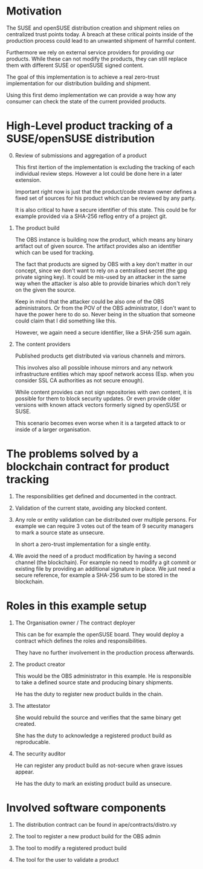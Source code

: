
Motivation
==========

The SUSE and openSUSE distribution creation and shipment relies on centralized
trust points today. A breach at these critical points inside of the production
process could lead to an unwanted shipment of harmful content. 

Furthermore we rely on external service providers for providing our products.
While these can not modify the products, they can still replace them with
different SUSE or openSUSE signed content.

The goal of this implementation is to achieve a real zero-trust implementation
for our distribution building and shipment.

Using this first demo implementation we can provide a way how any consumer
can check the state of the current provided products. 


High-Level product tracking of a SUSE/openSUSE distribution
===========================================================

0. Review of submissions and aggregation of a product

   This first itertion of the implementation is excluding the tracking
   of each individual review steps. However a lot could be done here
   in a later extension.

   Important right now is just that the product/code stream owner defines
   a fixed set of sources for his product which can be reviewed by any
   party.

   It is also critical to have a secure identifier of this state. This
   could be for example provided via a SHA-256 reflog entry of a project
   git.

1. The product build

   The OBS instance is building now the product, which means any binary
   artifact out of given source. The artifact provides also an identifier
   which can be used for tracking.

   The fact that products are signed by OBS with a key don't matter 
   in our concept, since we don't want to rely on a centralised 
   secret (the gpg private signing key). It could be mis-used by
   an attacker in the same way when the attacker is also able to
   provide binaries which don't rely on the given the source.

   Keep in mind that the attacker could be also one of the OBS 
   administrators.
   Or from the POV of the OBS administrator, I don't want to have the
   power here to do so. Never being in the situation that someone could
   claim that I did something like this.

   However, we again need a secure identifier, like a SHA-256 sum again.

2. The content providers

   Published products get distributed via various channels and mirrors.

   This involves also all possible inhouse mirrors and any network
   infrastructure entities which may spoof network access (Esp. when
   you consider SSL CA authorities as not secure enough).

   While content provides can not sign repositories with own content,
   it is possible for them to block security updates. Or even provide older
   versions with known attack vectors formerly signed by openSUSE or SUSE.

   This scenario becomes even worse when it is a targeted attack to or inside
   of a larger organisation.

The problems solved by a blockchain contract for product tracking
=================================================================

1) The responsibilities get defined and documented in the contract.

2) Validation of the current state, avoiding any blocked content.

3) Any role or entity validation can be distributed over multiple
   persons. For example we can require 3 votes out of the team of 9 security
   managers to mark a source state as unsecure.

   In short a zero-trust implementation for a single entity.

4) We avoid the need of a product modification by having a second channel
   (the blockchain).
   For example no need to modify a git commit or existing file by
   providing an additional signature in place.
   We just need a secure reference, for example a SHA-256 sum to be stored
   in the blockchain.

Roles in this example setup
===========================

1) The Organisation owner / The contract deployer

   This can be for example the openSUSE board. They would deploy a contract
   which defines the roles and responsibilities. 

   They have no further involvement in the production process afterwards.

2) The product creator

   This would be the OBS administrator in this example. He is responsible
   to take a defined source state and producing binary shipments.

   He has the duty to register new product builds in the chain.

3) The attestator

   She would rebuild the source and verifies that the same binary get created.

   She has the duty to acknowledge a registered product build as reproducable.

4) The security auditor

   He can register any product build as not-secure when grave issues appear.

   He has the duty to mark an existing product build as unsecure.

Involved software components
============================

1) The distribution contract can be found in ape/contracts/distro.vy

2) The tool to register a new product build for the OBS admin

3) The tool to modify a registered product build

4) The tool for the user to validate a product


